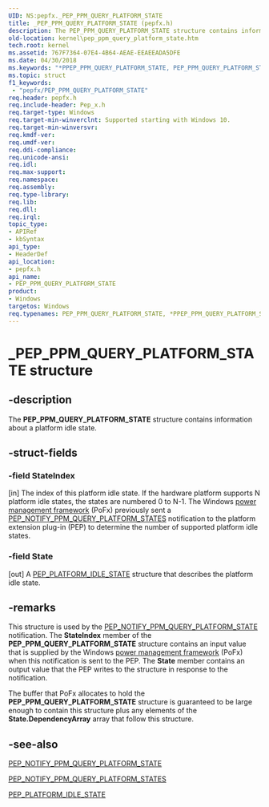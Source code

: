 ```yaml
---
UID: NS:pepfx._PEP_PPM_QUERY_PLATFORM_STATE
title: _PEP_PPM_QUERY_PLATFORM_STATE (pepfx.h)
description: The PEP_PPM_QUERY_PLATFORM_STATE structure contains information about a platform idle state.
old-location: kernel\pep_ppm_query_platform_state.htm
tech.root: kernel
ms.assetid: 767F7364-07E4-4B64-AEAE-EEAEEADA5DFE
ms.date: 04/30/2018
ms.keywords: "*PPEP_PPM_QUERY_PLATFORM_STATE, PEP_PPM_QUERY_PLATFORM_STATE, PEP_PPM_QUERY_PLATFORM_STATE structure [Kernel-Mode Driver Architecture], PPEP_PPM_QUERY_PLATFORM_STATE, PPEP_PPM_QUERY_PLATFORM_STATE structure pointer [Kernel-Mode Driver Architecture], _PEP_PPM_QUERY_PLATFORM_STATE, kernel.pep_ppm_query_platform_state, pepfx/PEP_PPM_QUERY_PLATFORM_STATE, pepfx/PPEP_PPM_QUERY_PLATFORM_STATE"
ms.topic: struct
f1_keywords:
 - "pepfx/PEP_PPM_QUERY_PLATFORM_STATE"
req.header: pepfx.h
req.include-header: Pep_x.h
req.target-type: Windows
req.target-min-winverclnt: Supported starting with Windows 10.
req.target-min-winversvr: 
req.kmdf-ver: 
req.umdf-ver: 
req.ddi-compliance: 
req.unicode-ansi: 
req.idl: 
req.max-support: 
req.namespace: 
req.assembly: 
req.type-library: 
req.lib: 
req.dll: 
req.irql: 
topic_type:
- APIRef
- kbSyntax
api_type:
- HeaderDef
api_location:
- pepfx.h
api_name:
- PEP_PPM_QUERY_PLATFORM_STATE
product:
- Windows
targetos: Windows
req.typenames: PEP_PPM_QUERY_PLATFORM_STATE, *PPEP_PPM_QUERY_PLATFORM_STATE
---
```


# _PEP_PPM_QUERY_PLATFORM_STATE structure


## -description


The <b>PEP_PPM_QUERY_PLATFORM_STATE</b> structure contains information about a platform idle state.


## -struct-fields




### -field StateIndex

[in] The index of this platform idle state. If the hardware platform supports N platform idle states, the states are numbered 0 to N-1. The Windows <a href="https://docs.microsoft.com/windows-hardware/drivers/ddi/content/index">power management framework</a> (PoFx) previously sent a <a href="https://docs.microsoft.com/windows-hardware/drivers/ddi/content/pepfx/ns-pepfx-_pep_ppm_query_platform_states">PEP_NOTIFY_PPM_QUERY_PLATFORM_STATES</a> notification to the platform extension plug-in (PEP) to determine the number of supported platform idle states.


### -field State

[out] A <a href="https://docs.microsoft.com/windows-hardware/drivers/ddi/content/pepfx/ns-pepfx-_pep_platform_idle_state">PEP_PLATFORM_IDLE_STATE</a> structure that describes the platform idle state.


## -remarks



This structure is used by the <a href="https://docs.microsoft.com/windows-hardware/drivers/ddi/content/pepfx/ns-pepfx-_pep_ppm_query_platform_state">PEP_NOTIFY_PPM_QUERY_PLATFORM_STATE</a> notification. The <b>StateIndex</b> member of the <b>PEP_PPM_QUERY_PLATFORM_STATE</b> structure contains an input value that is supplied by the Windows <a href="https://docs.microsoft.com/windows-hardware/drivers/ddi/content/index">power management framework</a> (PoFx) when this notification is sent to the PEP. The <b>State</b> member contains an output value that the PEP writes to the structure in response to the notification.

The buffer that PoFx allocates to hold the <b>PEP_PPM_QUERY_PLATFORM_STATE</b> structure is guaranteed to be large enough to contain this structure plus any elements of the <b>State.DependencyArray</b> array that follow this structure.




## -see-also




<a href="https://docs.microsoft.com/windows-hardware/drivers/ddi/content/pepfx/ns-pepfx-_pep_ppm_query_platform_state">PEP_NOTIFY_PPM_QUERY_PLATFORM_STATE</a>



<a href="https://docs.microsoft.com/windows-hardware/drivers/ddi/content/pepfx/ns-pepfx-_pep_ppm_query_platform_states">PEP_NOTIFY_PPM_QUERY_PLATFORM_STATES</a>



<a href="https://docs.microsoft.com/windows-hardware/drivers/ddi/content/pepfx/ns-pepfx-_pep_platform_idle_state">PEP_PLATFORM_IDLE_STATE</a>
 

 

